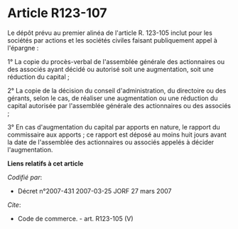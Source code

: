 # Article R123-107

Le dépôt prévu au premier alinéa de l'article R. 123-105 inclut pour les sociétés par actions et les sociétés civiles faisant
publiquement appel à l'épargne :

1° La copie du procès-verbal de l'assemblée générale des actionnaires ou des associés ayant décidé ou autorisé soit une
augmentation, soit une réduction du capital ;

2° La copie de la décision du conseil d'administration, du directoire ou des gérants, selon le cas, de réaliser une
augmentation ou une réduction du capital autorisée par l'assemblée générale des actionnaires ou des associés ;

3° En cas d'augmentation du capital par apports en nature, le rapport du commissaire aux apports ; ce rapport est déposé au
moins huit jours avant la date de l'assemblée des actionnaires ou associés appelés à décider l'augmentation.

**Liens relatifs à cet article**

_Codifié par_:

  - Décret n°2007-431 2007-03-25 JORF 27 mars 2007

_Cite_:

  - Code de commerce. - art. R123-105 (V)

